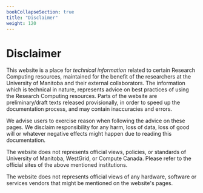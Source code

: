 ```yaml
---
bookCollapseSection: true
title: "Disclaimer"
weight: 120
---
```


# Disclaimer

This website is a place for _technical information_ related to certain Research Computing resources, maintained for the benefit of the researchers at the University of Manitoba and their external collaborators. The information which is technical in nature, represents advice on best practices of using the Research Computing resources. Parts of the website are preliminary/draft texts released provisionally, in order to speed up the documentation process, and may contain inaccuracies and errors.

We advise users to exercise reason when following the advice on these pages. We disclaim responsibility for any harm, loss of data, loss of good will or whatever negative effects might happen due to reading this documentation.

The website does not represents official views, policies, or standards of University of Manitoba, WestGrid, or Compute Canada. Please refer to the official sites of the above mentioned institutions.

The website does not represents official views of any hardware, software or services vendors that might be mentioned on the website's pages.

